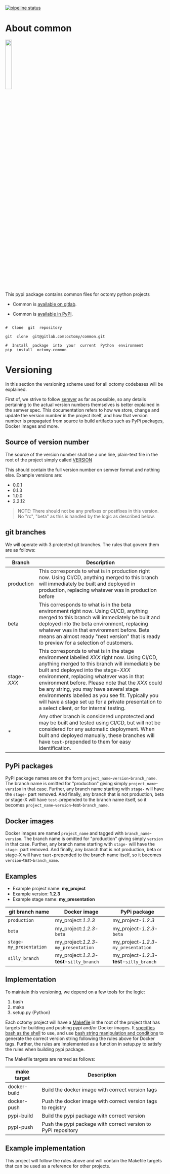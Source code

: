[![pipeline  status](https://gitlab.com/octomy/common/badges/production/pipeline.svg)](https://gitlab.com/octomy/common/-/commits/production)

#  About  common
<img  src="https://gitlab.com/octomy/common/-/raw/production/design/logo-1024.png"  width="20%"/>

This pypi package contains common  files  for  octomy  python  projects

-  Common  is  [available  on  gitlab](https://gitlab.com/octomy/common).

-  Common  is  [available  in  PyPI](https://pypi.org/project/common/).
 

```shell

#  Clone  git  repository

git  clone  git@gitlab.com:octomy/common.git
```

```shell
#  Install  package  into  your  current  Python  environment
pip  install  octomy-common
```

# Versioning

In this section the versioning scheme used for all octomy codebases will be explained.

First of, we strive to follow [semver](https://semver.org/) as far as possible, so any details pertaining to the actual version numbers themselves is better explained in the semver spec. This documentation refers to how we store, change and update the version number in the project itself, and how that version number is propagated from source to build artifacts such as PyPi packages, Docker images and more.

## Source of version number

The source of the version number shall be a one line, plain-text file in the root of the project simply called [VERSION](VERSION)

This should contain the full version number on semver format and nothing else. Example versions are:

* 0.0.1
* 0.1.3
* 1.0.0
* 2.2.12
> NOTE: There should not be any prefixes or postfixes in this version. No "rc", "beta" as this is handled by the logic as described below.

## git branches

We will operate with 3 protected git branches. The rules that govern them are as follows:

| Branch | Description |
| --------------- |--------------------------|
| production      | This corresponds to what is in production right now. Using CI/CD, anything merged to this branch will immediately be built and deployed in production, replacing whatever was in production before |
| beta      | This corresponds to what is in the beta environment right now. Using CI/CD, anything merged to this branch will immediately be built and deployed into the beta environment, replacing whatever was in that environment before. Beta means an almost ready "next version" that is ready to preview for a selection of customers. |
| stage-_XXX_      | This corresponds to what is in the stage environment labelled _XXX_ right now. Using CI/CD, anything merged to this branch will immediately be built and deployed into the  stage-_XXX_ environment, replacing whatever was in that environment before. Please note that the _XXX_ could be any string, you may have several stage environments labelled as you see fit. Typically you will have a stage set up for a private presentation to a select client, or for internal testing. |
| *      | Any other branch is considered unprotected and may be built and tested using CI/CD, but will not be considered for any automatic deployment. When built and deployed manually, these branches will have `test-`prepended to them for easy identification. |


## PyPi packages

PyPi package names are on the form `project_name`-`version`-`branch_name`. The branch name is omitted for "production" giving simply `project_name`-`version` in that case. Further, any branch name starting with `stage-` will have the `stage-` part removed. And finally, any branch that is not production, beta or stage-X will have `test-`prepended to the branch name itself, so it becomes  `project_name`-`version`-test-`branch_name`.

## Docker images

Docker images are named `project_name` and tagged with `branch_name`-`version`. The branch name is omitted for "production" giving simply `version` in that case. Further, any branch name starting with `stage-` will have the `stage-` part removed. And finally, any branch that is not production, beta or stage-X will have `test-`prepended to the branch name itself, so it becomes  `version`-test-`branch_name`.

## Examples

* Example project name: __my_project__
* Example version: __1.2.3__
* Example stage name: __my_presentation__

| git branch name | Docker image             | PyPi package             |
| --------------- |--------------------------| -------------------------|
| `production`      | my_project:_1.2.3_         | my_project-_1.2.3_         |
| `beta`            | my_project:_1.2.3_-`beta`    | my_project-_1.2.3_-`beta`    |
| `stage-my_presentation` | my_project:_1.2.3_-`my_presentation` | my_project-_1.2.3_-`my_presentation` |
| `silly_branch` | my_project:_1.2.3_-__test__-`silly_branch` | my_project-_1.2.3_-__test__-`silly_branch` |

## Implementation

To maintain this versioning, we depend on a few tools for the logic:

1. bash
2. make
3. setup.py (Python)

Each octomy project will have a [Makefile](Makefile) in the root of the project that has targets for building and pushing pypi and/or Docker images. It [specifies bash as the shell](https://www.gnu.org/software/make/manual/html_node/Choosing-the-Shell.html) to use, and use [bash string manipulation and conditions](https://www.gnu.org/software/bash/manual/bash.html) to generate the correct version string following the rules above for Docker tags. Further, the rules are implemented as a function in setup.py to satisfy the rules when building pypi package.

The Makefile targets are named as follows:

| make target     | Description                                                    |
| --------------- |----------------------------------------------------------------|
| docker-build    | Build the docker image with correct version tags               |
| docker-push     | Push the docker image with correct version tags to registry    |
| pypi-build      | Build the pypi package with correct version                    |
| pypi-push       | Push the pypi package with correct version to PyPi repository  |

## Example implementation

This project will follow the rules above and will contain the Makefile targets that can be used as a reference for other projects.



